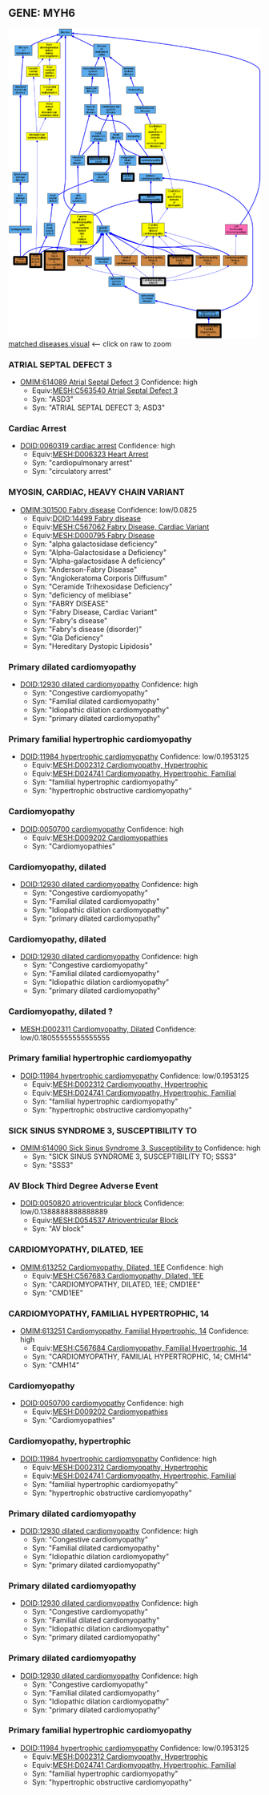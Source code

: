 
## GENE: MYH6

![image](MYH6.png)
[matched diseases visual](MYH6.png)  <-- click on raw to zoom


### ATRIAL SEPTAL DEFECT 3
 * [OMIM:614089 Atrial Septal Defect 3](http://beta.monarchinitiative.org/disease/OMIM:614089) Confidence: high
    * Equiv:[MESH:C563540 Atrial Septal Defect 3](http://beta.monarchinitiative.org/disease/MESH:C563540)
    * Syn: "ASD3"
    * Syn: "ATRIAL SEPTAL DEFECT 3; ASD3"

### Cardiac Arrest
 * [DOID:0060319 cardiac arrest](http://beta.monarchinitiative.org/disease/DOID:0060319) Confidence: high
    * Equiv:[MESH:D006323 Heart Arrest](http://beta.monarchinitiative.org/disease/MESH:D006323)
    * Syn: "cardiopulmonary arrest"
    * Syn: "circulatory arrest"

### MYOSIN, CARDIAC, HEAVY CHAIN VARIANT
 * [OMIM:301500 Fabry disease](http://beta.monarchinitiative.org/disease/OMIM:301500) Confidence: low/0.0825
    * Equiv:[DOID:14499 Fabry disease](http://beta.monarchinitiative.org/disease/DOID:14499)
    * Equiv:[MESH:C567062 Fabry Disease, Cardiac Variant](http://beta.monarchinitiative.org/disease/MESH:C567062)
    * Equiv:[MESH:D000795 Fabry Disease](http://beta.monarchinitiative.org/disease/MESH:D000795)
    * Syn: "alpha galactosidase deficiency"
    * Syn: "Alpha-Galactosidase a Deficiency"
    * Syn: "Alpha-galactosidase A deficiency"
    * Syn: "Anderson-Fabry Disease"
    * Syn: "Angiokeratoma Corporis Diffusum"
    * Syn: "Ceramide Trihexosidase Deficiency"
    * Syn: "deficiency of melibiase"
    * Syn: "FABRY DISEASE"
    * Syn: "Fabry Disease, Cardiac Variant"
    * Syn: "Fabry's disease"
    * Syn: "Fabry's disease (disorder)"
    * Syn: "Gla Deficiency"
    * Syn: "Hereditary Dystopic Lipidosis"

### Primary dilated cardiomyopathy
 * [DOID:12930 dilated cardiomyopathy](http://beta.monarchinitiative.org/disease/DOID:12930) Confidence: high
    * Syn: "Congestive cardiomyopathy"
    * Syn: "Familial dilated cardiomyopathy"
    * Syn: "Idiopathic dilation cardiomyopathy"
    * Syn: "primary dilated cardiomyopathy"

### Primary familial hypertrophic cardiomyopathy
 * [DOID:11984 hypertrophic cardiomyopathy](http://beta.monarchinitiative.org/disease/DOID:11984) Confidence: low/0.1953125
    * Equiv:[MESH:D002312 Cardiomyopathy, Hypertrophic](http://beta.monarchinitiative.org/disease/MESH:D002312)
    * Equiv:[MESH:D024741 Cardiomyopathy, Hypertrophic, Familial](http://beta.monarchinitiative.org/disease/MESH:D024741)
    * Syn: "familial hypertrophic cardiomyopathy"
    * Syn: "hypertrophic obstructive cardiomyopathy"

### Cardiomyopathy
 * [DOID:0050700 cardiomyopathy](http://beta.monarchinitiative.org/disease/DOID:0050700) Confidence: high
    * Equiv:[MESH:D009202 Cardiomyopathies](http://beta.monarchinitiative.org/disease/MESH:D009202)
    * Syn: "Cardiomyopathies"

### Cardiomyopathy, dilated
 * [DOID:12930 dilated cardiomyopathy](http://beta.monarchinitiative.org/disease/DOID:12930) Confidence: high
    * Syn: "Congestive cardiomyopathy"
    * Syn: "Familial dilated cardiomyopathy"
    * Syn: "Idiopathic dilation cardiomyopathy"
    * Syn: "primary dilated cardiomyopathy"

### Cardiomyopathy, dilated
 * [DOID:12930 dilated cardiomyopathy](http://beta.monarchinitiative.org/disease/DOID:12930) Confidence: high
    * Syn: "Congestive cardiomyopathy"
    * Syn: "Familial dilated cardiomyopathy"
    * Syn: "Idiopathic dilation cardiomyopathy"
    * Syn: "primary dilated cardiomyopathy"

### Cardiomyopathy, dilated ?
 * [MESH:D002311 Cardiomyopathy, Dilated](http://beta.monarchinitiative.org/disease/MESH:D002311) Confidence: low/0.18055555555555555

### Primary familial hypertrophic cardiomyopathy
 * [DOID:11984 hypertrophic cardiomyopathy](http://beta.monarchinitiative.org/disease/DOID:11984) Confidence: low/0.1953125
    * Equiv:[MESH:D002312 Cardiomyopathy, Hypertrophic](http://beta.monarchinitiative.org/disease/MESH:D002312)
    * Equiv:[MESH:D024741 Cardiomyopathy, Hypertrophic, Familial](http://beta.monarchinitiative.org/disease/MESH:D024741)
    * Syn: "familial hypertrophic cardiomyopathy"
    * Syn: "hypertrophic obstructive cardiomyopathy"

### SICK SINUS SYNDROME 3, SUSCEPTIBILITY TO
 * [OMIM:614090 Sick Sinus Syndrome 3, Susceptibility to](http://beta.monarchinitiative.org/disease/OMIM:614090) Confidence: high
    * Syn: "SICK SINUS SYNDROME 3, SUSCEPTIBILITY TO; SSS3"
    * Syn: "SSS3"

### AV Block Third Degree Adverse Event
 * [DOID:0050820 atrioventricular block](http://beta.monarchinitiative.org/disease/DOID:0050820) Confidence: low/0.1388888888888889
    * Equiv:[MESH:D054537 Atrioventricular Block](http://beta.monarchinitiative.org/disease/MESH:D054537)
    * Syn: "AV block"

### CARDIOMYOPATHY, DILATED, 1EE
 * [OMIM:613252 Cardiomyopathy, Dilated, 1EE](http://beta.monarchinitiative.org/disease/OMIM:613252) Confidence: high
    * Equiv:[MESH:C567683 Cardiomyopathy, Dilated, 1EE](http://beta.monarchinitiative.org/disease/MESH:C567683)
    * Syn: "CARDIOMYOPATHY, DILATED, 1EE; CMD1EE"
    * Syn: "CMD1EE"

### CARDIOMYOPATHY, FAMILIAL HYPERTROPHIC, 14
 * [OMIM:613251 Cardiomyopathy, Familial Hypertrophic, 14](http://beta.monarchinitiative.org/disease/OMIM:613251) Confidence: high
    * Equiv:[MESH:C567684 Cardiomyopathy, Familial Hypertrophic, 14](http://beta.monarchinitiative.org/disease/MESH:C567684)
    * Syn: "CARDIOMYOPATHY, FAMILIAL HYPERTROPHIC, 14; CMH14"
    * Syn: "CMH14"

### Cardiomyopathy
 * [DOID:0050700 cardiomyopathy](http://beta.monarchinitiative.org/disease/DOID:0050700) Confidence: high
    * Equiv:[MESH:D009202 Cardiomyopathies](http://beta.monarchinitiative.org/disease/MESH:D009202)
    * Syn: "Cardiomyopathies"

### Cardiomyopathy, hypertrophic
 * [DOID:11984 hypertrophic cardiomyopathy](http://beta.monarchinitiative.org/disease/DOID:11984) Confidence: high
    * Equiv:[MESH:D002312 Cardiomyopathy, Hypertrophic](http://beta.monarchinitiative.org/disease/MESH:D002312)
    * Equiv:[MESH:D024741 Cardiomyopathy, Hypertrophic, Familial](http://beta.monarchinitiative.org/disease/MESH:D024741)
    * Syn: "familial hypertrophic cardiomyopathy"
    * Syn: "hypertrophic obstructive cardiomyopathy"

### Primary dilated cardiomyopathy
 * [DOID:12930 dilated cardiomyopathy](http://beta.monarchinitiative.org/disease/DOID:12930) Confidence: high
    * Syn: "Congestive cardiomyopathy"
    * Syn: "Familial dilated cardiomyopathy"
    * Syn: "Idiopathic dilation cardiomyopathy"
    * Syn: "primary dilated cardiomyopathy"

### Primary dilated cardiomyopathy
 * [DOID:12930 dilated cardiomyopathy](http://beta.monarchinitiative.org/disease/DOID:12930) Confidence: high
    * Syn: "Congestive cardiomyopathy"
    * Syn: "Familial dilated cardiomyopathy"
    * Syn: "Idiopathic dilation cardiomyopathy"
    * Syn: "primary dilated cardiomyopathy"

### Primary dilated cardiomyopathy
 * [DOID:12930 dilated cardiomyopathy](http://beta.monarchinitiative.org/disease/DOID:12930) Confidence: high
    * Syn: "Congestive cardiomyopathy"
    * Syn: "Familial dilated cardiomyopathy"
    * Syn: "Idiopathic dilation cardiomyopathy"
    * Syn: "primary dilated cardiomyopathy"

### Primary familial hypertrophic cardiomyopathy
 * [DOID:11984 hypertrophic cardiomyopathy](http://beta.monarchinitiative.org/disease/DOID:11984) Confidence: low/0.1953125
    * Equiv:[MESH:D002312 Cardiomyopathy, Hypertrophic](http://beta.monarchinitiative.org/disease/MESH:D002312)
    * Equiv:[MESH:D024741 Cardiomyopathy, Hypertrophic, Familial](http://beta.monarchinitiative.org/disease/MESH:D024741)
    * Syn: "familial hypertrophic cardiomyopathy"
    * Syn: "hypertrophic obstructive cardiomyopathy"
